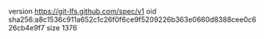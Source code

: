 version https://git-lfs.github.com/spec/v1
oid sha256:a8c1536c911a652c1c26f0f6ce9f5209226b363e0660d8388cee0c626cb4e9f7
size 1376
